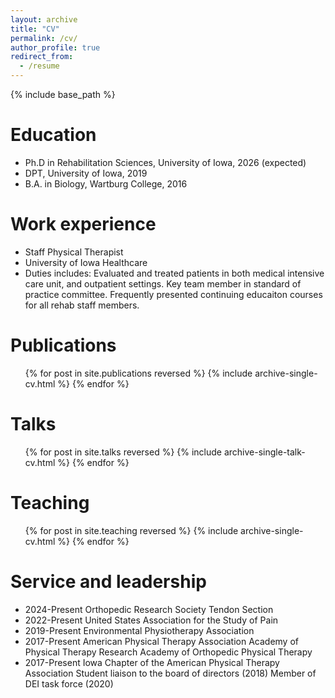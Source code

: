 ```yaml
---
layout: archive
title: "CV"
permalink: /cv/
author_profile: true
redirect_from:
  - /resume
---
```


{% include base_path %}

Education
======
* Ph.D in Rehabilitation Sciences, University of Iowa, 2026 (expected)
* DPT, University of Iowa, 2019
* B.A. in Biology, Wartburg College, 2016

Work experience
======
*  Staff Physical Therapist
  * University of Iowa Healthcare
  * Duties includes: Evaluated and treated patients in both medical intensive care unit, and outpatient settings. Key team member in standard of practice committee. Frequently presented continuing educaiton courses for all rehab staff members. 
  
Publications
======
  <ul>{% for post in site.publications reversed %}
    {% include archive-single-cv.html %}
  {% endfor %}</ul>
  
Talks
======
  <ul>{% for post in site.talks reversed %}
    {% include archive-single-talk-cv.html  %}
  {% endfor %}</ul>
  
Teaching
======
  <ul>{% for post in site.teaching reversed %}
    {% include archive-single-cv.html %}
  {% endfor %}</ul>
  
Service and leadership
======
* 2024-Present	Orthopedic Research Society
				Tendon Section 
* 2022-Present	United States Association for the Study of Pain
* 2019-Present	Environmental Physiotherapy Association
* 2017-Present	American Physical Therapy Association
				Academy of Physical Therapy Research
				Academy of Orthopedic Physical Therapy
* 2017-Present	Iowa Chapter of the American Physical Therapy Association
				Student liaison to the board of directors (2018)
				Member of DEI task force (2020) 

